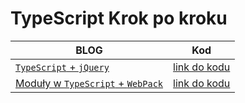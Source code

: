 # TypeScript Krok po kroku


 BLOG | Kod 
-------|------
[```TypeScript``` + ```jQuery```](https://blog.soltysiak.it/pl/2016/10/typescript-i-jquery-w-visual-studio-code-krok-po-kroku/) | [link do kodu](https://github.com/soltys/TypeScript-Step-By-Step/tree/typescript_and_jquery) 
[Moduły w ```TypeScript``` + ```WebPack```](https://blog.soltysiak.it/pl/2016/11/typescript-dzielenie-kodu-na-wiele-plikow-moduly-i-webpack-krok-po-kroku/) | [link do kodu](https://github.com/soltys/TypeScript-Step-By-Step/tree/ts_modules)